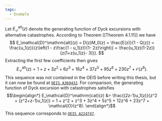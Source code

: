 ```yaml
---
tags:
  - Example
---
```

Let $E_\mathcal{D}^\mathrm{alt}(z)$ denote the generating function of Dyck excursions with alternative catastrophes.
According to Theorem [[Theorem 4.1.11]] we have $$
E_\mathcal{D}^\mathrm{alt}(z) = D(z)M_0(z) = \frac{E(z)}{1 - Q(z)} = \frac{u_1(z)}{z\left(1 - z\frac{1 - u_1(z)}{1- 2z}\right)} = \frac{u_1(z)(1-2z)}{z(1+z(u_1(z)- 3))}.
$$
Extracting the first few coefficients then gives 
$$ 
E_\mathcal{D}^\mathrm{alt}(z) = 1 + z + 3z^{2} + 6z^{3} + 16z^{4} + 37z^{5} + 95z^{6} + 230z^{7} + \mathcal{O}(z^{8}).
$$
This sequence was not contained in the OEIS before writing this thesis, but it can now be found at [$\texttt{OEIS A369432}$](https://oeis.org/A369432).
For comparison, the generating function of Dyck excursion with catastrophes satisfies
$$\begin{align*}
E_\mathcal{D}^\mathrm{cat}(z) &= \frac{(2z-1)u_1(z)}{z^2 + (z^2+z-1)u_1(z)}
= 1 + z^2 + z^3 + 3z^4 + 5z^5 + 12z^6 + 23z^7 + \mathcal{O}(z^8).
\end{align*}$$
This sequence corresponds to [$\texttt{OEIS A224747}$](https://oeis.org/A224747).

